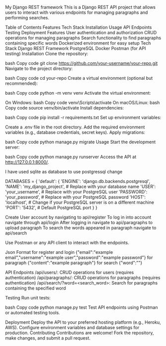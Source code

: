 My Django REST framework 
This is a Django REST API project that allows users to interact with various endpoints for managing paragraphs and performing searches.

Table of Contents
Features
Tech Stack
Installation
Usage
API Endpoints
Testing
Deployment
Features
User authentication and authorization
CRUD operations for managing paragraphs
Search functionality to find paragraphs containing specific words
Dockerized environment for easy setup
Tech Stack
Django REST Framework
PostgreSQL
Docker
Postman (for API testing)
Installation
Clone the repository:

bash
Copy code
git clone https://github.com/your-username/your-repo.git
Navigate to the project directory:

bash
Copy code
cd your-repo
Create a virtual environment (optional but recommended):

bash
Copy code
python -m venv venv
Activate the virtual environment:

On Windows:
bash
Copy code
venv\Scripts\activate
On macOS/Linux:
bash
Copy code
source venv/bin/activate
Install dependencies:

bash
Copy code
pip install -r requirements.txt
Set up environment variables:

Create a .env file in the root directory.
Add the required environment variables (e.g., database credentials, secret keys).
Apply migrations:

bash
Copy code
python manage.py migrate
Usage
Start the development server:

bash
Copy code
python manage.py runserver
Access the API at http://127.0.0.1:8000/.

I have used sqlite as database to use postgressql change 

DATABASES = {
    'default': {
        'ENGINE': 'django.db.backends.postgresql',
        'NAME': 'my_django_project',  # Replace with your database name
        'USER': 'your_username',  # Replace with your PostgreSQL user
        'PASSWORD': 'your_password',  # Replace with your PostgreSQL password
        'HOST': 'localhost',  # Change if your PostgreSQL server is on a different machine
        'PORT': '5432',  # Default PostgreSQL port
    }
}


Create User account by navigating to api/register
To log in into account navigate through api/login
After logging in  navigate to api/paragraphs to upload paragraph
To search the words appeared in paragraph navigate to api/search 

Use Postman or any API client to interact with the endpoints.

Json Format for register and login  {"email":"example email","username":"example user","password":"example password"}
for paragraph {"content":"example paragraph"}
for search {"word":""}



API Endpoints
/api/users/: CRUD operations for users (requires authentication)
/api/paragraphs/: CRUD operations for paragraphs (requires authentication)
/api/search/?word=<search_word>: Search for paragraphs containing the specified word


Testing
Run unit tests:

bash
Copy code
python manage.py test
Test API endpoints using Postman or automated testing tools.

Deployment
Deploy the API to your preferred hosting platform (e.g., Heroku, AWS).
Configure environment variables and database settings for production.
Contributing
Contributions are welcome! Fork the repository, make changes, and submit a pull request.


